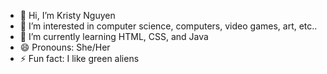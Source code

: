 - 👋 Hi, I’m Kristy Nguyen
- 👀 I’m interested in computer science, computers, video games, art, etc..
- 🌱 I’m currently learning HTML, CSS, and Java
- 😄 Pronouns: She/Her
- ⚡ Fun fact: I like green aliens

<!---
nkristy/nkristy is a ✨ special ✨ repository because its `README.md` (this file) appears on your GitHub profile.
You can click the Preview link to take a look at your changes.
--->
